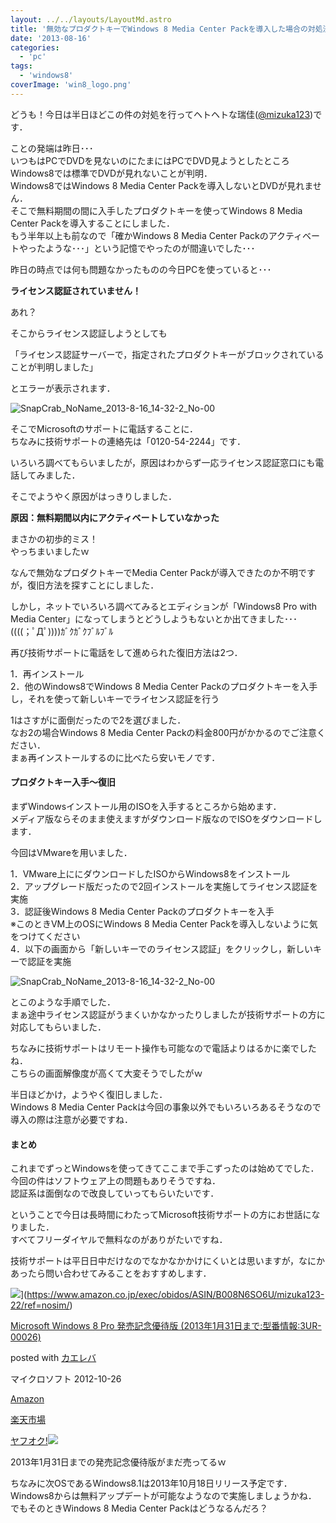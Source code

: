 ```yaml
---
layout: ../../layouts/LayoutMd.astro
title: '無効なプロダクトキーでWindows 8 Media Center Packを導入した場合の対処法'
date: '2013-08-16'
categories:
  - 'pc'
tags:
  - 'windows8'
coverImage: 'win8_logo.png'
---
```


どうも！今日は半日ほどこの件の対処を行ってヘトヘトな瑞佳([@mizuka123](https://twitter.com/mizuka123))です．

ことの発端は昨日･･･  
いつもはPCでDVDを見ないのにたまにはPCでDVD見ようとしたところWindows8では標準でDVDが見れないことが判明．  
Windows8ではWindows 8 Media Center Packを導入しないとDVDが見れません．  
そこで無料期間の間に入手したプロダクトキーを使ってWindows 8 Media Center Packを導入することにしました．  
もう半年以上も前なので「確かWindows 8 Media Center Packのアクティベートやったような･･･」という記憶でやったのが間違いでした･･･

昨日の時点では何も問題なかったものの今日PCを使っていると･･･

**ライセンス認証されていません！**

あれ？

そこからライセンス認証しようとしても

「ライセンス認証サーバーで，指定されたプロダクトキーがブロックされていることが判明しました」

とエラーが表示されます．

![SnapCrab_NoName_2013-8-16_14-32-2_No-00](/archive/images/SnapCrab_NoName_2013816_14322_No00_thumb.png 'SnapCrab_NoName_2013-8-16_14-32-2_No-00')

そこでMicrosoftのサポートに電話することに．  
ちなみに技術サポートの連絡先は「0120-54-2244」です．

いろいろ調べてもらいましたが，原因はわからず一応ライセンス認証窓口にも電話してみました．

そこでようやく原因がはっきりしました．

**原因：無料期間以内にアクティベートしていなかった**

まさかの初歩的ミス！  
やっちまいましたｗ

なんで無効なプロダクトキーでMedia Center Packが導入できたのか不明ですが，復旧方法を探すことにしました．

しかし，ネットでいろいろ調べてみるとエディションが「Windows8 Pro with Media Center」になってしまうとどうしようもないとか出てきました･･･  
((((；ﾟДﾟ))))ｶﾞｸｶﾞｸﾌﾞﾙﾌﾞﾙ

再び技術サポートに電話をして進められた復旧方法は2つ．

1．再インストール  
2．他のWindows8でWindows 8 Media Center Packのプロダクトキーを入手し，それを使って新しいキーでライセンス認証を行う

1はさすがに面倒だったので2を選びました．  
なお2の場合Windows 8 Media Center Packの料金800円がかかるのでご注意ください．  
まぁ再インストールするのに比べたら安いモノです．

#### プロダクトキー入手～復旧

まずWindowsインストール用のISOを入手するところから始めます．  
メディア版ならそのまま使えますがダウンロード版なのでISOをダウンロードします．

今回はVMwareを用いました．

1．VMware上ににダウンロードしたISOからWindows8をインストール  
2．アップグレード版だったので2回インストールを実施してライセンス認証を実施  
3．認証後Windows 8 Media Center Packのプロダクトキーを入手  
※このときVM上のOSにWindows 8 Media Center Packを導入しないように気をつけてください  
4．以下の画面から「新しいキーでのライセンス認証」をクリックし，新しいキーで認証を実施

![SnapCrab_NoName_2013-8-16_14-32-2_No-00](/archive/images/SnapCrab_NoName_2013816_14322_No00_thumb.png 'SnapCrab_NoName_2013-8-16_14-32-2_No-00')

とこのような手順でした．  
まぁ途中ライセンス認証がうまくいかなかったりしましたが技術サポートの方に対応してもらいました．

ちなみに技術サポートはリモート操作も可能なので電話よりはるかに楽でしたね．  
こちらの画面解像度が高くて大変そうでしたがｗ

半日ほどかけ，ようやく復旧しました．  
Windows 8 Media Center Packは今回の事象以外でもいろいろあるそうなので導入の際は注意が必要ですね．

#### まとめ

これまでずっとWindowsを使ってきてここまで手こずったのは始めてでした．  
今回の件はソフトウェア上の問題もありそうですね．  
認証系は面倒なので改良していってもらいたいです．

ということで今日は長時間にわたってMicrosoft技術サポートの方にお世話になりました．  
すべてフリーダイヤルで無料なのがありがたいですね．

技術サポートは平日日中だけなのでなかなかかけにくいとは思いますが，なにかあったら問い合わせてみることをおすすめします．

![](/archive/images/41r8-DgAdlL._SL160_.jpg)](https://www.amazon.co.jp/exec/obidos/ASIN/B008N6SO6U/mizuka123-22/ref=nosim/)

[Microsoft Windows 8 Pro 発売記念優待版 (2013年1月31日まで:型番情報:3UR-00026)](https://www.amazon.co.jp/exec/obidos/ASIN/B008N6SO6U/mizuka123-22/ref=nosim/)

posted with [カエレバ](http://kaereba.com)

マイクロソフト 2012-10-26

[Amazon](http://www.amazon.co.jp/gp/search?keywords=UR-00026&__mk_ja_JP=%83J%83%5E%83J%83i&tag=mizuka123-22 'アマゾン')

[楽天市場](http://hb.afl.rakuten.co.jp/hgc/032b53ee.4b34c5ee.0f4a541e.f440145e/?pc=http%3A%2F%2Fsearch.rakuten.co.jp%2Fsearch%2Fmall%2FUR-00026%2F-%2Ff.1-p.1-s.1-sf.0-st.A-v.2%3Fx%3D0%26scid%3Daf_ich_link_urltxt%26m%3Dhttp%3A%2F%2Fm.rakuten.co.jp%2F '楽天市場')

[ヤフオク!![](//ad.jp.ap.valuecommerce.com/servlet/gifbanner?sid=3066752&pid=881990645)](//ck.jp.ap.valuecommerce.com/servlet/referral?sid=3066752&pid=881990645&vc_url=http%3A%2F%2Fauctions.search.yahoo.co.jp%2Fsearch%3Fvo%3D%26ve%3D%26auccat%3D0%26aucminprice%3D%26aucmaxprice%3D%26aucmin_bidorbuy_price%3D%26aucmax_bidorbuy_price%3D%26loc_cd%3D0%26abatch%3D0%26istatus%3D0%26filtered%3D1%26ei%3DUTF-8%26tab_ex%3Dcommerce%26va%3DUR-00026 'ヤフオク!')

2013年1月31日までの発売記念優待版がまだ売ってるｗ

ちなみに次OSであるWindows8.1は2013年10月18日リリース予定です．  
Windows8からは無料アップデートが可能なようなので実施しましょうかね．  
でもそのときWindows 8 Media Center Packはどうなるんだろ？
